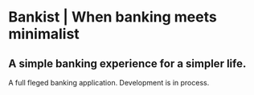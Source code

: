 # Bankist | When banking meets minimalist

## A simple banking experience for a simpler life.

A full fleged banking application. Development is in process.
